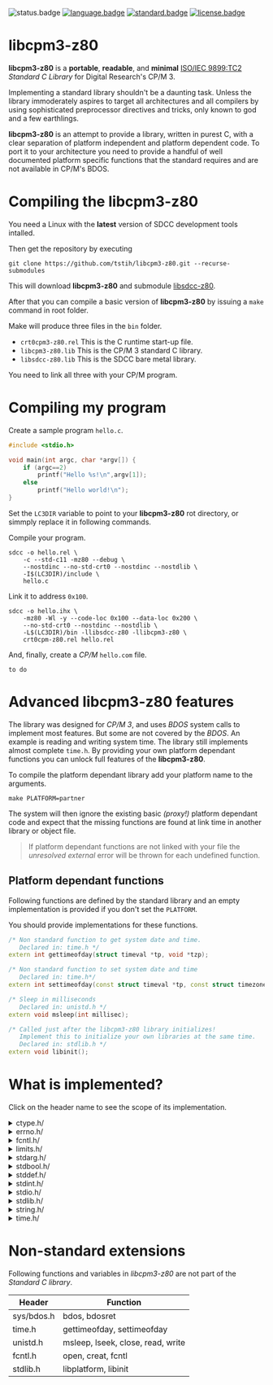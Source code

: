 ![status.badge] [![language.badge]][language.url] [![standard.badge]][standard.url] [![license.badge]][license.url]

# libcpm3-z80

**libcpm3-z80** is a **portable**, **readable**, and **minimal** [ISO/IEC 9899:TC2](http://www.open-std.org/jtc1/sc22/wg14/www/docs/n1124.pdf) *Standard C Library* for Digital Research's CP/M 3.

Implementing a standard library shouldn't be a daunting task. Unless the library immoderately aspires to target all architectures and all compilers by using sophisticated preprocessor directives and tricks, 
only known to god and a few earthlings.

**libcpm3-z80** is an attempt to provide a library, written in purest C, with a clear separation of platform independent and platform dependent code. To port it to your architecture you need to provide a handful of well documented platform specific functions that the standard requires and are not available in CP/M's BDOS.

# Compiling the libcpm3-z80

You need a Linux with the **latest** version of SDCC development tools intalled.

Then get the repository by executing 

`git clone https://github.com/tstih/libcpm3-z80.git --recurse-submodules`

This will download **libcpm3-z80** and submodule [libsdcc-z80](https://github.com/tstih/libsdcc-z80). 

After that you can compile a basic version of **libcpm3-z80** by issuing a `make` command in root folder.

Make will produce three files in the `bin` folder.
 * `crt0cpm3-z80.rel` This is the C runtime start-up file.
 * `libcpm3-z80.lib` This is the CP/M 3 standard C library.
 * `libsdcc-z80.lib` This is the SDCC bare metal library.

You need to link all three with your CP/M program.

# Compiling my program

Create a sample program `hello.c`.

~~~cpp
#include <stdio.h>

void main(int argc, char *argv[]) {
    if (argc==2)
        printf("Hello %s!\n",argv[1]);
    else
        printf("Hello world!\n");
}
~~~

Set the `LC3DIR` variable to point to your **libcpm3-z80** rot directory, or simmply replace it in following commands.

Compile your program.

~~~
sdcc -o hello.rel \
    -c --std-c11 -mz80 --debug \
    --nostdinc --no-std-crt0 --nostdinc --nostdlib \
    -I$(LC3DIR)/include \
    hello.c
~~~

Link it to address `0x100`.

~~~
sdcc -o hello.ihx \
    -mz80 -Wl -y --code-loc 0x100 --data-loc 0x200 \
    --no-std-crt0 --nostdinc --nostdlib \
    -L$(LC3DIR)/bin -llibsdcc-z80 -llibcpm3-z80 \
    crt0cpm-z80.rel hello.rel
~~~

And, finally, create a *CP/M* `hello.com` file.

~~~
to do
~~~

# Advanced libcpm3-z80 features

The library was designed for *CP/M 3*, and uses *BDOS* system calls to implement most features. But some are not covered by the *BDOS*. An example is reading and writing system time. The library still implements almost complete `time.h`. By providing your own platform dependant functions you can unlock full features of the **libcpm3-z80**.

To compile the platform dependant library add your platform name to the arguments. 

~~~
make PLATFORM=partner
~~~

The system will then ignore the existing basic *(proxy!)* platform dependant code and expect that the missing functions are found at link time in another library or object file.

 > If platform dependant functions are not linked with your file 
 > the *unresolved external* error will be thrown for each undefined 
 > function.

## Platform dependant functions

Following functions are defined by the standard library and an empty implementation is provided if you don't set the `PLATFORM`.

You should provide implementations for these functions.

~~~cpp
/* Non standard function to get system date and time.
   Declared in: time.h */
extern int gettimeofday(struct timeval *tp, void *tzp);

/* Non standard function to set system date and time 
   Declared in: time.h*/
extern int settimeofday(const struct timeval *tp, const struct timezone *tzp);

/* Sleep in milliseconds
   Declared in: unistd.h */
extern void msleep(int millisec);

/* Called just after the libcpm3-z80 library initializes!
   Implement this to initialize your own libraries at the same time.
   Declared in: stdlib.h */
extern void libinit();
~~~


# What is implemented?

Click on the header name to see the scope of its implementation.

<details><summary>ctype.h/</summary>

~~~cpp
/* True if char is a letter. */
extern bool isalpha(int c);

/* True if char is white space. */
extern bool isspace(int c);

/* True if char is punctuation. */
extern bool ispunct(int c);

/* Returns char, converted to lowercase. */
extern int tolower(int c);
~~~
</details>  

<details><summary>errno.h/</summary>

~~~cpp
#define ENOENT      2       /* no such file or directory */
#define	EIO         5       /* I/O error */
#define	E2BIG       7       /* argument list too long */
#define EBADF       9       /* bad file descriptor */
#define	EAGAIN      11      /* try again */
#define EWOULDBLOCK EAGAIN  /* -"- */
#define	ENOMEM      12      /* out of memory */
#define EINVAL      22      /* negative offset or offset beyond end of file? Invalid address */
#define ENFILE      23      /* too many open files (file table overflow) */
#define	ENOTTY      25      /* not a typewriter */
#define	EPIPE       32      /* broken pipe */

/* global error code */
extern int errno;
~~~
</details>  

<details><summary>fcntl.h/</summary>

~~~cpp
#define O_RDONLY    0
#define O_WRONLY    1
#define O_RDWR      2
#define O_TRUNC     4

#define SEEK_SET    0
#define SEEK_CUR    1
#define SEEK_END    2
~~~
</details>  

<details><summary>limits.h/</summary>

~~~cpp
#define CHAR_BIT    8                /* number of bits in byte */
#define SCHAR_MIN   -128
#define SCHAR_MAX   +127
#define UCHAR_MAX   255
#define CHAR_MIN    -128
#define CHAR_MAX    +127
#define SHRT_MIN    -128
#define SHRT_MAX    +127
#define USHRT_MAX   255
#define INT_MIN     -32768
#define INT_MAX     +32767
#define UINT_MAX    65535
#define LONG_MIN    -2147483648
#define LONG_MAX    +2147483647
#define ULONG_MAX   4294967295
~~~
</details>  

<details><summary>stdarg.h/</summary>

~~~cpp
/* Standard C var arg macros */
#define va_list                 unsigned char *
#define va_start(marker, last)  { marker = (va_list)&last + sizeof(last); }
#define va_arg(marker, type)    *((type *)((marker += sizeof(type)) - sizeof(type)))
#define va_end(marker)          marker = (va_list) 0;
~~~
</details>  

<details><summary>stdbool.h/</summary>

~~~cpp
#define bool int

#define false 0
#define FALSE 0
#define true 1
#define TRUE 1
~~~
</details>  

<details><summary>stddef.h/</summary>

~~~cpp
typedef unsigned int    size_t;
typedef long            ssize_t;
typedef long            off_t;
~~~
</details>  

<details><summary>stdint.h/</summary>

~~~cpp
typedef signed char     int8_t;
typedef unsigned char   uint8_t;
typedef int             int16_t;
typedef unsigned int    uint16_t;
typedef long            int32_t;
typedef unsigned long   uint32_t;
~~~
</details>  

<details><summary>stdio.h/</summary>

~~~cpp
#define EOF         0x1A	
#define SEEK_SET    0
#define SEEK_CUR    1
#define SEEK_END    2

#define FILE        void
extern FILE *stdin;
extern FILE *stdout;
extern FILE *stderr;

/* Open file. */
extern FILE *fopen(const char *path, const char *mode);

/* Move to fpos. */
extern int fseek(FILE *stream, long offset, int whence);

/* Read a record. */
extern size_t fread(void *ptr, size_t size, size_t nmemb, FILE *stream);

/* EOF reached? */
extern int feof(FILE *stream);

/* Close a file. */
extern int fclose(FILE *stream);

/* Get file position. */
extern long ftell(FILE *stream);

/* Write a record. */
extern size_t fwrite(
    const void *ptr, 
    size_t size, 
    size_t nmemb, 
    FILE *stream);

/* Prints a string. */
extern int puts(const char *s);

/* Print formatted string to stdout. */
extern int printf(char *fmt, ...);

/* Prints formated string to a string. */
extern int sprintf(char *buf, char *fmt, ...);

/* Prints a char. */
extern int putchar(int c);

/* Reads a char (blocks. */
extern int getchar(void);
~~~
</details>  

<details><summary>stdlib.h/</summary>

~~~cpp
/* Standard requires it here. */
#ifndef NULL
#define NULL 0
#endif /* NULL */

/* Non standard extension, the name of the platform on
   which library was build i.e. z80-none or z80-partner.
   This is changed when adding PLATFORM=name to make call. */
extern char *libplatform;

/* Exit application. */
extern void exit(int status);

/* String to long using base. */
extern long strtol(char *nptr, char **endptr, int base);

/* Covert ascii to integer. */
extern int atoi(const char *str);

/* Strin to unsigned long using base, */
extern unsigned long int strtoul(const char *nptr, char **endptr, int base);

/* Absolute value. */
extern int abs (int i);

/* Return random number */
extern int rand(void);

/* Set random seed. */
extern void srand(unsigned int seed);

/* Memory allocation. */
extern void *malloc(size_t size);

/* Allocate zero initialized block. */
extern void *calloc (size_t num, size_t size);

/* Free allocated memory block. */
extern void free(void *ptr);

/* Quick sort */
extern void qsort(void *base, size_t nitems, size_t size, int (*compar)(const void *, const void*));

/* Non standard extension, this is a hook, called just
   after intialization of the Standard library */
extern void libinit();
~~~
</details>  

<details><summary>string.h/</summary>

~~~cpp
#ifndef NULL
#define NULL ( (void *) 0)
#endif /* NULL */

/* Set n bytes in memory block to the value c, */
extern void *memset(void *s, int c, size_t n);

/* Copy memory block, */
extern void *memcpy(const void *dest, const void *src, size_t n);

/* Searches for the first occurrence of the character c 
(an unsigned char) in the first n bytes. */
extern void *memchr(const void *s, int c, size_t n);

/* Compare memory blocks. 0=equal. */
extern int memcmp(const void *s1, const void *s2, size_t n);

/* Zero terminated string length. */
extern size_t strlen(const char *s);

/* Copy string to another string */
extern char *strcpy(char *dest, const char *src);

/* Copy max num chars to another string. */
extern char* strncpy(char* dst, const char* src, size_t num);

/* Compare strings, 0=match. */
extern int strcmp(const char *s1, const char *s2);

/* Compare first n chars of string. */
extern int strncmp(const char *s1, const char *s2, size_t n);

/* Find first occurence of c in s. */
extern char *strchr(const char *s, int c);

/* Find first occurence of c in s frin the right (=last occurence). */
extern char *strrchr(const char *s, int c);

/* Non standard (unix) tokenizer. */
extern char *strsep(char **stringp, const char *delim);

/* The length of the number of characters before the 1st occurrence 
of character present in both the string. */
extern size_t strcspn(const char *s1, const char *s2); 

/* Tokenize string s using delimiters delim. */
extern char *strtok(char *s, const char *delim);

/* Return text of the errnum system error. */
extern char *strerror(int errnum);
~~~
</details>  

<details><summary>time.h/</summary>

~~~cpp
/* idp clock has a resolution of 1/100 sec */
#define CLOCKS_PER_SEC  100
typedef long clock_t;

/* Std C defines this as number of seconds since  00:00, Jan 1 1970 UTC */
typedef long time_t;

/* Std C tm struct */
struct tm {
    /* seconds,  range 0 to 59 */
    int tm_sec;
    /* minutes, range 0 to 59 */
    int tm_min;
    /* hours, range 0 to 23 */
    int tm_hour;
    /* day of the month, range 1 to 31 */
    int tm_mday;
    /* month, range 0 to 11 */
    int tm_mon;
    /* The number of years since 1900 */
    int tm_year;
    /* day of the week, range 0 to 6 */
    int tm_wday;
    /* day in the year, range 0 to 365 */
    int tm_yday;
    /* daylight saving time */
    int tm_isdst;
};

/* non standard for settimeofday and gettimeofday functions */
struct timeval { 
    time_t tv_sec;                      /* seconds since Jan. 1, 1970 */ 
    int tv_msec;                        /* and milliseconds */ 
}; 

/* non standard for settimeofday and gettimeofday functions */
struct timezone { 
    int tz_minuteswest;                 /* of Greenwich */
    int tz_dsttime;                     /* type of dst correction to apply */
};

/* Converts given calendar time tm to a textual representation of 
the following fixed 25-character form: Www Mmm dd hh:mm:ss yyyy. */
extern char* asctime(const struct tm* time_ptr);

/* Return current clock in 1/1000 seconds */
extern clock_t clock(void);

/* Convert current time to textual representation using the following
format Www Mmm dd hh:mm:ss yyyy (uses asctime...).*/
extern char* ctime(const time_t* ptt);

/* Returns difference between two time points in seconds! */
extern long difftime(time_t time_end,time_t time_beg);

/* Get Greenwich mean time (politically correct: UTC), make localtime
equal to UTC. */
#define localtime gmtime
extern struct tm *gmtime(const time_t *timer);

/* Create time_t given tm structure. */
extern time_t mktime(struct tm *tme);
	
/* Get current time. */
extern time_t time(time_t *arg);

/* Non standard function to get system date and time. */
extern int gettimeofday(struct timeval *tp, void *tzp);

/* Non standard function to set system date and time */
extern int settimeofday(const struct timeval *tp, const struct timezone *tzp);

~~~
</details>  

# Non-standard extensions

Following functions and variables in *libcpm3-z80* are not part of the *Standard C library*.

| Header     | Function                          |
|------------|-----------------------------------| 
| sys/bdos.h | bdos, bdosret                     |
| time.h     | gettimeofday, settimeofday        |
| unistd.h   | msleep, lseek, close, read, write |
| fcntl.h    | open, creat, fcntl                |
| stdlib.h   | libplatform, libinit              |


[language.url]:   https://en.wikipedia.org/wiki/ANSI_C
[language.badge]: https://img.shields.io/badge/language-C-blue.svg

[standard.url]:   https://en.wikipedia.org/wiki/C89/
[standard.badge]: https://img.shields.io/badge/standard-C89-blue.svg

[license.url]:    https://github.com/tstih/libcpm3-z80/blob/main/LICENSE
[license.badge]:  https://img.shields.io/badge/license-MIT-blue.svg

[status.badge]:  https://img.shields.io/badge/status-beta-orange.svg